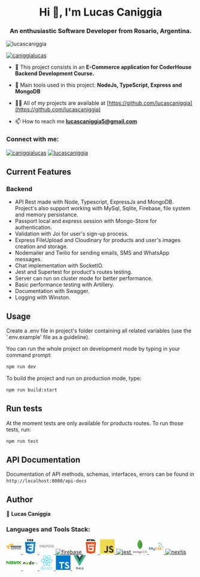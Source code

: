 <h1 align="center">Hi 👋, I'm Lucas Caniggia</h1>
<h3 align="center">An enthusiastic Software Developer from Rosario, Argentina.</h3>

<p align="left"> <img src="https://komarev.com/ghpvc/?username=lucascaniggia&label=Profile%20views&color=0e75b6&style=flat" alt="lucascaniggia" /> </p>

<p align="left"> <a href="https://twitter.com/caniggialucas" target="blank"><img src="https://img.shields.io/twitter/follow/caniggialucas?logo=twitter&style=for-the-badge" alt="caniggialucas" /></a> </p>

- 🔭 This project consists in an **E-Commerce application for CoderHouse Backend Development Course.**

- 🌱 Main tools used in this project: **NodeJs, TypeScript, Express and MongoDB**

- 👨‍💻 All of my projects are available at [https://github.com/lucascaniggia](https://github.com/lucascaniggia)

- 📫 How to reach me **lucascaniggia5@gmail.com**

<h3 align="left">Connect with me:</h3>
<p align="left">
<a href="https://twitter.com/caniggialucas" target="blank"><img align="center" src="https://raw.githubusercontent.com/rahuldkjain/github-profile-readme-generator/master/src/images/icons/Social/twitter.svg" alt="caniggialucas" height="30" width="40" /></a>
<a href="https://linkedin.com/in/lucascaniggia" target="blank"><img align="center" src="https://raw.githubusercontent.com/rahuldkjain/github-profile-readme-generator/master/src/images/icons/Social/linked-in-alt.svg" alt="lucascaniggia" height="30" width="40" /></a>
</p>

## Current Features

### Backend

- API Rest made with Node, Typescript, ExpressJs and MongoDB. Project's also support working with MySql, Sqlite, Firebase, file system and memory persistance.
- Passport local and express session with Mongo-Store for authentication.
- Validation with Joi for user's sign-up process.
- Express FileUpload and Cloudinary for products and user's images creation and storage.
- Nodemailer and Twilio for sending emails, SMS and WhatsApp messages.
- Chat implementation with SocketIO.
- Jest and Supertest for product's routes testing.
- Server can run on cluster mode for better performance.
- Basic performance testing with Artillery.
- Documentation with Swagger.
- Logging with Winston.

## Usage

Create a .env file in project's folder containing all related variables (use the '.env.example' file as a guideline).

You can run the whole project on development mode by typing in your command prompt:

```sh
npm run dev
```

To build the project and run on production mode, type:

```sh
npm run build:start
```

## Run tests

At the moment tests are only available for products routes. To run those tests, run:

```sh
npm run test
```

## API Documentation

Documentation of API methods, schemas, interfaces, errors can be found in `http://localhost:8080/api-docs`

## Author

👤 **Lucas Caniggia**

<h3 align="left">Languages and Tools Stack:</h3>
<p align="left"> <a href="https://aws.amazon.com" target="_blank" rel="noreferrer"> <img src="https://raw.githubusercontent.com/devicons/devicon/master/icons/amazonwebservices/amazonwebservices-original-wordmark.svg" alt="aws" width="40" height="40"/> </a> <a href="https://www.w3schools.com/css/" target="_blank" rel="noreferrer"> <img src="https://raw.githubusercontent.com/devicons/devicon/master/icons/css3/css3-original-wordmark.svg" alt="css3" width="40" height="40"/> </a> <a href="https://expressjs.com" target="_blank" rel="noreferrer"> <img src="https://raw.githubusercontent.com/devicons/devicon/master/icons/express/express-original-wordmark.svg" alt="express" width="40" height="40"/> </a> <a href="https://firebase.google.com/" target="_blank" rel="noreferrer"> <img src="https://www.vectorlogo.zone/logos/firebase/firebase-icon.svg" alt="firebase" width="40" height="40"/> </a> <a href="https://www.w3.org/html/" target="_blank" rel="noreferrer"> <img src="https://raw.githubusercontent.com/devicons/devicon/master/icons/html5/html5-original-wordmark.svg" alt="html5" width="40" height="40"/> </a> <a href="https://developer.mozilla.org/en-US/docs/Web/JavaScript" target="_blank" rel="noreferrer"> <img src="https://raw.githubusercontent.com/devicons/devicon/master/icons/javascript/javascript-original.svg" alt="javascript" width="40" height="40"/> </a> <a href="https://jestjs.io" target="_blank" rel="noreferrer"> <img src="https://www.vectorlogo.zone/logos/jestjsio/jestjsio-icon.svg" alt="jest" width="40" height="40"/> </a> <a href="https://www.mongodb.com/" target="_blank" rel="noreferrer"> <img src="https://raw.githubusercontent.com/devicons/devicon/master/icons/mongodb/mongodb-original-wordmark.svg" alt="mongodb" width="40" height="40"/> </a> <a href="https://www.mysql.com/" target="_blank" rel="noreferrer"> <img src="https://raw.githubusercontent.com/devicons/devicon/master/icons/mysql/mysql-original-wordmark.svg" alt="mysql" width="40" height="40"/> </a> <a href="https://nextjs.org/" target="_blank" rel="noreferrer"> <img src="https://cdn.worldvectorlogo.com/logos/nextjs-2.svg" alt="nextjs" width="40" height="40"/> </a> <a href="https://www.nginx.com" target="_blank" rel="noreferrer"> <img src="https://raw.githubusercontent.com/devicons/devicon/master/icons/nginx/nginx-original.svg" alt="nginx" width="40" height="40"/> </a> <a href="https://nodejs.org" target="_blank" rel="noreferrer"> <img src="https://raw.githubusercontent.com/devicons/devicon/master/icons/nodejs/nodejs-original-wordmark.svg" alt="nodejs" width="40" height="40"/> </a> <a href="https://reactjs.org/" target="_blank" rel="noreferrer"> <img src="https://raw.githubusercontent.com/devicons/devicon/master/icons/react/react-original-wordmark.svg" alt="react" width="40" height="40"/> </a> <a href="https://www.typescriptlang.org/" target="_blank" rel="noreferrer"> <img src="https://raw.githubusercontent.com/devicons/devicon/master/icons/typescript/typescript-original.svg" alt="typescript" width="40" height="40"/> </a> <a href="https://vuejs.org/" target="_blank" rel="noreferrer"> <img src="https://raw.githubusercontent.com/devicons/devicon/master/icons/vuejs/vuejs-original-wordmark.svg" alt="vuejs" width="40" height="40"/> </a> </p>
